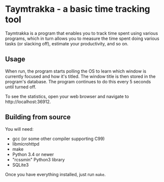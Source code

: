 # Taymtrakka - a basic time tracking tool

Taymtrakka is a program that enables you to track time spent using various programs,
which in turn allows you to measure the time spent doing various tasks (or slacking off),
estimate your productivity, and so on.

## Usage

When run, the program starts polling the OS to learn which window is currently focused
and how it's titled. The window title is then stored in the program's database.
The program continues to do this every 5 seconds until turned off.

To see the statistics, open your web browser and navigate to http://localhost:36912.


## Building from source

You will need:
- gcc (or some other compiler supporting C99)
- libmicrohttpd
- make
- Python 3.4 or newer
- "rcssmin" Python3 library
- SQLite3

Once you have everything installed, just run `make`.

